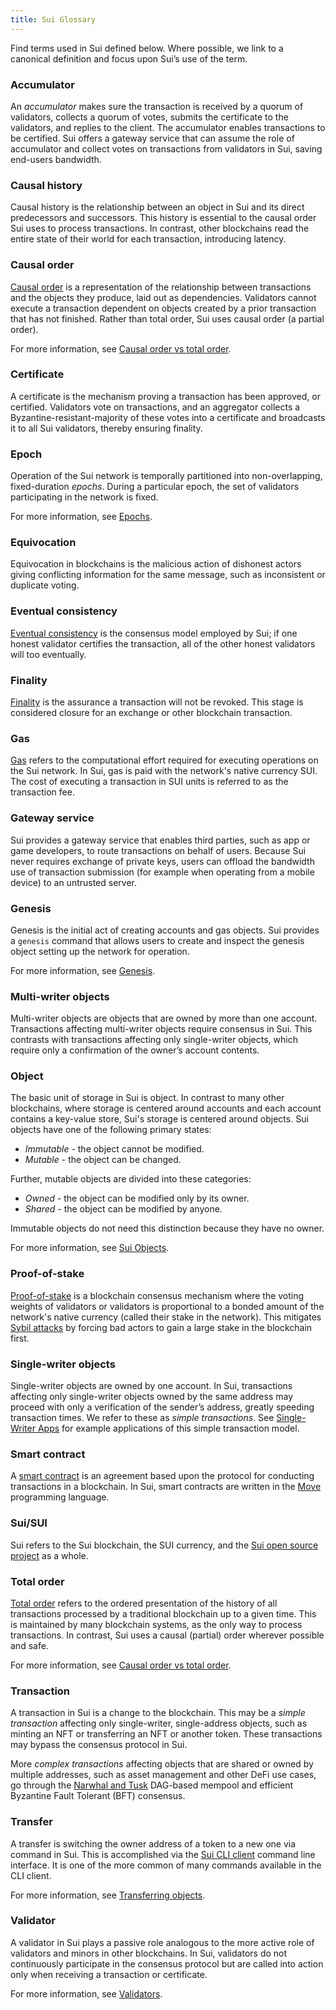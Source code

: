 ```yaml
---
title: Sui Glossary
---
```


Find terms used in Sui defined below. Where possible, we link to a canonical definition and focus upon Sui’s use of the term.

### Accumulator

An *accumulator* makes sure the transaction is received by a quorum of validators, collects a quorum of votes, submits the certificate to the validators, and replies to the client. The accumulator enables transactions to be certified. Sui offers a gateway service that can assume the role of accumulator and collect votes on transactions from validators in Sui, saving end-users bandwidth.

### Causal history

Causal history is the relationship between an object in Sui and its direct predecessors and successors. This history is essential to the causal order Sui uses to process transactions. In contrast, other blockchains read the entire state of their world for each transaction,
introducing latency.

### Causal order

[Causal order](https://www.scattered-thoughts.net/writing/causal-ordering/) is a representation of the relationship between transactions
and the objects they produce, laid out as dependencies. Validators cannot execute a transaction dependent on objects created by a prior
transaction that has not finished. Rather than total order, Sui uses causal order (a partial order).

For more information, see [Causal order vs total order](sui-compared.md#causal-order-vs-total-order). 

### Certificate

A certificate is the mechanism proving a transaction has been approved, or certified. Validators vote on transactions, and an aggregator collects a Byzantine-resistant-majority of these votes into a certificate and broadcasts it to all Sui validators, thereby ensuring finality.

### Epoch

Operation of the Sui network is temporally partitioned into non-overlapping, fixed-duration *epochs*. During a particular epoch, the set of validators participating in the network is fixed.

For more information, see [Epochs](architecture/validators.md#epochs).

### Equivocation

Equivocation in blockchains is the malicious action of dishonest actors giving conflicting information for the same message, such as inconsistent or duplicate voting.

### Eventual consistency

[Eventual consistency](https://en.wikipedia.org/wiki/Eventual_consistency) is the consensus model employed by Sui; if one honest validator
certifies the transaction, all of the other honest validators will too eventually.

### Finality

[Finality](https://medium.com/mechanism-labs/finality-in-blockchain-consensus-d1f83c120a9a) is the assurance a transaction will not be revoked. This stage is considered closure for an exchange or other blockchain transaction.

### Gas

[Gas](https://ethereum.org/en/developers/docs/gas/) refers to the computational effort required for executing operations on the Sui network. In Sui, gas is paid with the network's native currency SUI. The cost of executing a transaction in SUI units is referred to as the transaction fee.

### Gateway service

Sui provides a gateway service that enables third parties, such as app or game developers, to route transactions on behalf of users. Because Sui never requires exchange of private keys, users can offload the bandwidth use of transaction submission (for example when operating from a mobile device) to an untrusted server.

### Genesis

Genesis is the initial act of creating accounts and gas objects. Sui provides a `genesis` command that allows users to create and inspect the genesis object setting up the network for operation.

For more information, see [Genesis](../build/cli-client.md#genesis).

### Multi-writer objects

Multi-writer objects are objects that are owned by more than one account. Transactions affecting multi-writer objects require consensus in Sui. This contrasts with transactions affecting only single-writer objects, which require only a confirmation of the owner’s account contents.

### Object

The basic unit of storage in Sui is object. In contrast to many other blockchains, where storage is centered around accounts and each account contains a key-value store, Sui's storage is centered around objects. Sui objects have one of the following primary states:
 * *Immutable* - the object cannot be modified.
 * *Mutable* - the object can be changed.

Further, mutable objects are divided into these categories:
 * *Owned* - the object can be modified only by its owner.
 * *Shared* - the object can be modified by anyone.

Immutable objects do not need this distinction because they have no owner.

For more information, see [Sui Objects](../build/objects.md).

### Proof-of-stake

[Proof-of-stake](https://en.wikipedia.org/wiki/Proof_of_stake) is a blockchain consensus mechanism where the voting weights of validators or validators is proportional to a bonded amount of the network's native currency (called their stake in the network). This mitigates [Sybil attacks](https://en.wikipedia.org/wiki/Sybil_attack) by forcing bad actors to gain a large stake in the blockchain first.

### Single-writer objects

Single-writer objects are owned by one account. In Sui, transactions affecting only single-writer objects owned by the same address may proceed with only a verification of the sender’s address, greatly speeding transaction times. We refer to these as *simple transactions*. See [Single-Writer Apps](single-writer-apps.md) for example applications of this simple transaction model.

### Smart contract

A [smart contract](https://en.wikipedia.org/wiki/Smart_contract) is an agreement based upon the protocol for conducting transactions in a blockchain. In Sui, smart contracts are written in the [Move](https://github.com/MystenLabs/awesome-move) programming language.

### Sui/SUI

Sui refers to the Sui blockchain, the SUI currency, and the [Sui open source project](https://github.com/MystenLabs/sui/) as a whole.

### Total order

[Total order](https://en.wikipedia.org/wiki/Total_order) refers to the ordered presentation of the history of all transactions processed by a traditional blockchain up to a given time. This is maintained by many blockchain systems, as the only way to process transactions. In contrast, Sui uses a causal (partial) order wherever possible and safe.

For more information, see [Causal order vs total order](sui-compared.md#causal-order-vs-total-order). 

### Transaction

A transaction in Sui is a change to the blockchain. This may be a *simple transaction* affecting only single-writer, single-address objects, such as minting an NFT or transferring an NFT or another token. These transactions may bypass the consensus protocol in Sui.

More *complex transactions* affecting objects that are shared or owned by multiple addresses, such as asset management and other DeFi use cases, go through the [Narwhal and Tusk](https://github.com/MystenLabs/narwhal) DAG-based mempool and efficient Byzantine Fault Tolerant (BFT) consensus.

### Transfer

A transfer is switching the owner address of a token to a new one via command in Sui. This is accomplished via the
[Sui CLI client](../build/cli-client.md) command line interface. It is one of the more common of many commands
available in the CLI client.

For more information, see [Transferring objects](../build/cli-client.md#transferring-objects).

### Validator

A validator in Sui plays a passive role analogous to the more active role of validators and minors in other blockchains. In Sui,
validators do not continuously participate in the consensus protocol but are called into action only when receiving a transaction or
certificate.

For more information, see [Validators](architecture/validators.md).